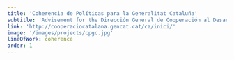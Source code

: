 ```yaml
---
title: 'Coherencia de Políticas para la Generalitat Cataluña'
subtitle: 'Advisement for the Dirección General de Cooperación al Desarrollo and the Agencia Catalana de Cooperación al Desarrollo in the making of a roadmap of Coherence of Politics.'
link: 'http://cooperaciocatalana.gencat.cat/ca/inici/'
image: '/images/projects/cpgc.jpg'
lineOfWork: coherence
order: 1
---
```

